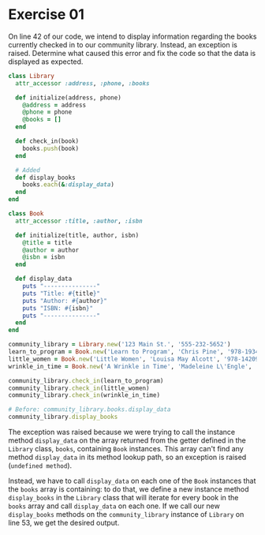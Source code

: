 # Exercise 01

On line 42 of our code, we intend to display information regarding the books currently checked in to our community library. Instead, an exception is raised. Determine what caused this error and fix the code so that the data is displayed as expected.

```ruby
class Library
  attr_accessor :address, :phone, :books

  def initialize(address, phone)
    @address = address
    @phone = phone
    @books = []
  end

  def check_in(book)
    books.push(book)
  end

  # Added
  def display_books
    books.each(&:display_data)
  end
end

class Book
  attr_accessor :title, :author, :isbn

  def initialize(title, author, isbn)
    @title = title
    @author = author
    @isbn = isbn
  end

  def display_data
    puts "---------------"
    puts "Title: #{title}"
    puts "Author: #{author}"
    puts "ISBN: #{isbn}"
    puts "---------------"
  end
end

community_library = Library.new('123 Main St.', '555-232-5652')
learn_to_program = Book.new('Learn to Program', 'Chris Pine', '978-1934356364')
little_women = Book.new('Little Women', 'Louisa May Alcott', '978-1420951080')
wrinkle_in_time = Book.new('A Wrinkle in Time', 'Madeleine L\'Engle', '978-0312367541')

community_library.check_in(learn_to_program)
community_library.check_in(little_women)
community_library.check_in(wrinkle_in_time)

# Before: community_library.books.display_data
community_library.display_books
```

The exception was raised because we were trying to call the instance method `display_data` on the array returned from the getter defined in the `Library` class, `books`, containing `Book` instances. This array can't find any method `display_data` in its method lookup path, so an exception is raised (`undefined method`). 

Instead, we have to call `display_data` on each one of the `Book` instances that the `books` array is containing: to do that, we define a new instance method `display_books` in the `Library` class that will iterate
for every book in the `books` array and call `display_data` on each one. If we call our new `display_books` methods on the `community_library` instance of `Library` on line 53, we get the desired output.